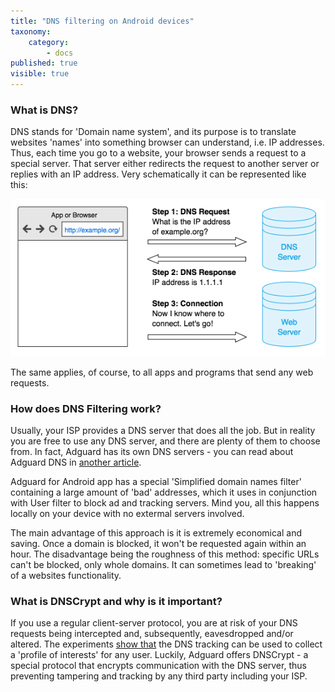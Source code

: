 ```yaml
---
title: "DNS filtering on Android devices"
taxonomy:
    category:
        - docs
published: true
visible: true
---
```

### What is DNS?

DNS stands for 'Domain name system', and its purpose is to translate websites 'names' into something browser can understand, i.e. IP addresses. Thus, each time you go to a website, your browser sends a request to a special server. That server either redirects the request to another server or replies with an IP address. Very schematically it can be represented like this:

![dns-request-scheme](dns_request_scheme.png)

The same applies, of course, to all apps and programs that send any web requests.

### How does DNS Filtering work?

Usually, your ISP provides a DNS server that does all the job. But in reality you are free to use any DNS server, and there are plenty of them to choose from. In fact, Adguard has its own DNS servers - you can read about Adguard DNS in [another article](https://kb.adguard.com/en/dns/overview).

Adguard for Android app has a special 'Simplified domain names filter' containing a large amount of 'bad' addresses, which it uses in conjunction with User filter to block ad and tracking servers. Mind you, all this happens locally on your device with no extermal servers involved.

The main advantage of this approach is it is extremely economical and saving. Once a domain is blocked, it won't be requested again within an hour. The disadvantage being the roughness of this method: specific URLs can't be blocked, only whole domains. It can sometimes lead to 'breaking' of a websites functionality.

### What is DNSCrypt and why is it important?

If you use a regular client-server protocol, you are at risk of your DNS requests being intercepted and, subsequently, eavesdropped and/or altered. The experiments [show that](https://blog.adguard.com/dns-track-you/) the DNS tracking can be used to collect a 'profile of interests' for any user. Luckily, Adguard offers DNSCrypt - a special protocol that encrypts communication with the DNS server, thus preventing tampering and tracking by any third party including your ISP.